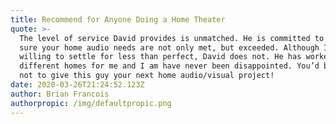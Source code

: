 ```yaml
---
title: Recommend for Anyone Doing a Home Theater
quote: >-
  The level of service David provides is unmatched. He is committed to making
  sure your home audio needs are not only met, but exceeded. Although I was
  willing to settle for less than perfect, David does not. He has worked on two
  different homes for me and I am have never been disappointed. You’d be silly
  not to give this guy your next home audio/visual project!
date: 2020-03-26T21:24:52.123Z
author: Brian Francois
authorpropic: /img/defaultpropic.png
---
```

